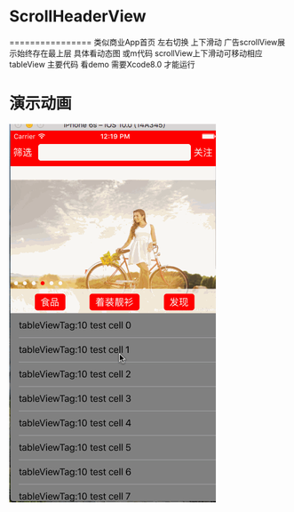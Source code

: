 # ScrollHeaderView
================
类似商业App首页 左右切换 上下滑动 广告scrollView展示始终存在最上层 具体看动态图 或m代码
scrollView上下滑动可移动相应tableView
主要代码 看demo 需要Xcode8.0 才能运行

演示动画
==========
![](https://github.com/xhisdai/ScrollHeaderView/raw/master/test.gif)
